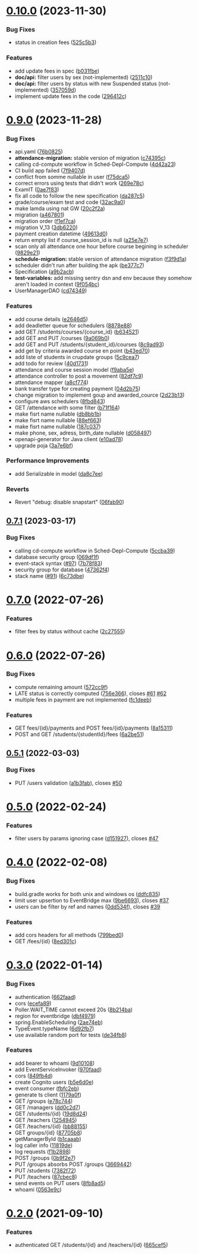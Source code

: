 # [0.10.0](https://github.com/hei-school/hei-admin-api/compare/v0.9.0...v0.10.0) (2023-11-30)


### Bug Fixes

* status in creation fees ([525c5b3](https://github.com/hei-school/hei-admin-api/commit/525c5b3070e60fd5e620f12ef6cf95c869625206))


### Features

* add update fees in spec ([b031fbe](https://github.com/hei-school/hei-admin-api/commit/b031fbef56684348f15cf888c6d30559f4253e7e))
* **doc/api:** filter users by sex (not-implemented) ([2511c10](https://github.com/hei-school/hei-admin-api/commit/2511c1041168bf88607cec3d0f1a97e7f7ff237b))
* **doc/api:** filter users by status with new Suspended status (not-implemented) ([357059d](https://github.com/hei-school/hei-admin-api/commit/357059dbb4cd469bdabf7019d635bdeda13fd7d9))
* implement update fees in the code ([296412c](https://github.com/hei-school/hei-admin-api/commit/296412c27e0f1d0c1cca72812cadae974b3e9d09))



# [0.9.0](https://github.com/hei-school/hei-admin-api/compare/v0.7.1...v0.9.0) (2023-11-28)


### Bug Fixes

* api.yaml ([76b0825](https://github.com/hei-school/hei-admin-api/commit/76b082595a9abc12ef81b11f3835dbd8e326b621))
* **attendance-migration:** stable version of migration ([c74395c](https://github.com/hei-school/hei-admin-api/commit/c74395c72953ebfc290d46bff1ecbb1de5037ed5))
* calling cd-compute workflow in Sched-Depl-Compute ([4d42a23](https://github.com/hei-school/hei-admin-api/commit/4d42a235cc84822fa76880814e5e2cd43f0aba61))
* CI build app failed ([7f9407d](https://github.com/hei-school/hei-admin-api/commit/7f9407d9317cbe7159a19554e4770f1ba6cb99e9))
* conflict from somme nullable in user ([f75dca5](https://github.com/hei-school/hei-admin-api/commit/f75dca5b890df7a32f2d8b721da3591620c04c26))
* correct errors using tests that didn't work ([269e78c](https://github.com/hei-school/hei-admin-api/commit/269e78c4404348dcead90532f86c3905c741a0a2))
* ExamIT ([0ae7f83](https://github.com/hei-school/hei-admin-api/commit/0ae7f83a67e7e59d25fae557115bc3519454dcef))
* fix all code to follow the new specification ([da287c5](https://github.com/hei-school/hei-admin-api/commit/da287c5f2f29a05b2e45c12211246de57ef17939))
* grade/course/exam test and code ([32ac9a0](https://github.com/hei-school/hei-admin-api/commit/32ac9a013a057092b5f0a943e54eee22946507cd))
* make lamda using nat GW ([20c2f2a](https://github.com/hei-school/hei-admin-api/commit/20c2f2aec1a94fcbbf02a2d86f84e2e820054123))
* migration  ([a467801](https://github.com/hei-school/hei-admin-api/commit/a467801abf7e14d1d840c2896cfb9ce09fe884a0))
* migration order ([f1ef7ca](https://github.com/hei-school/hei-admin-api/commit/f1ef7ca006da4a483da0b2c701dfd364629fbbef))
* migration V_13 ([3db6220](https://github.com/hei-school/hei-admin-api/commit/3db62202268343a45052c542e87cba86edf005c5))
* payment creation datetime  ([49613d0](https://github.com/hei-school/hei-admin-api/commit/49613d0f9998dd1bcec136d70f1f3f7a8d62e87b))
* return empty list if course_session_id is null ([a25e7e7](https://github.com/hei-school/hei-admin-api/commit/a25e7e7d05366d3f283fd1d89ed7f635be7caa81))
* scan only all attendance one hour before course begining in scheduler ([9829e21](https://github.com/hei-school/hei-admin-api/commit/9829e21e9cd87a64651687a2a25ca66a1a21119f))
* **schedule-migration:** stable version of attendance migration ([f3f9d1a](https://github.com/hei-school/hei-admin-api/commit/f3f9d1a3b86d723a975de9c5f1d8915192a021cb))
* scheduler didn't run after building the apk ([be377c7](https://github.com/hei-school/hei-admin-api/commit/be377c7df842432edf85ab2be6ca5fa3258ad221))
* Specification ([a9b2acb](https://github.com/hei-school/hei-admin-api/commit/a9b2acbdc1704c54d850d6a56941933985f38dee))
* **test-variables:** add missing sentry dsn and env because they somehow aren't loaded in context ([9f054bc](https://github.com/hei-school/hei-admin-api/commit/9f054bcf5a3e965bf9ea1ca85de7bf68d32fe480))
* UserManagerDAO ([cd74349](https://github.com/hei-school/hei-admin-api/commit/cd74349e3d5ccb422d7f651ffd35a310fc41da62))


### Features

* add course details ([e2646d5](https://github.com/hei-school/hei-admin-api/commit/e2646d5cd29d7a7b907641fd8fe3092e177db39a))
* add deadletter queue for schedulers ([8878e88](https://github.com/hei-school/hei-admin-api/commit/8878e8819d52f69e8ecff98d07e317f5ca51d355))
* add GET /students/courses/{course_id} ([b634521](https://github.com/hei-school/hei-admin-api/commit/b6345212afe115c7702e5098f3ec5ab8e5e52397))
* add GET and PUT /courses ([9a069b0](https://github.com/hei-school/hei-admin-api/commit/9a069b0df7ead5f40bc080f2ce36014e50cbd1e5))
* add GET and PUT /students/{student_id}/courses ([8c9ad93](https://github.com/hei-school/hei-admin-api/commit/8c9ad93fd4f02c7cff06f46d31e3586c618a4fe9))
* add get by criteria awarded course en point ([b43ed70](https://github.com/hei-school/hei-admin-api/commit/b43ed70f90ce71357f6015404a5aba9978b50711))
* add liste of students in crupdate groups ([5c9cea7](https://github.com/hei-school/hei-admin-api/commit/5c9cea7c4c7d9d61fbfb09a4b36ba5ec998e7a71))
* add todo for review ([40d1731](https://github.com/hei-school/hei-admin-api/commit/40d1731ad46a564741ead81636bca778fe2e977a))
* attendance and course session model ([f9aba5e](https://github.com/hei-school/hei-admin-api/commit/f9aba5e6896a71a7feb60b388bf241879d2e7901))
* attendance controller to post a movement ([82df7c9](https://github.com/hei-school/hei-admin-api/commit/82df7c92a95b82133577690730416ab7200beb8e))
* attendance mapper ([a8cf774](https://github.com/hei-school/hei-admin-api/commit/a8cf774ea3beb51c21438ce248e6abfeb6fca2f5))
* bank transfer type for creating payment ([04d2b75](https://github.com/hei-school/hei-admin-api/commit/04d2b75fc20850e8ba784ab6b62ef3a6ef58f4aa))
* change migration to implement goup and awarded_cource ([2d23b13](https://github.com/hei-school/hei-admin-api/commit/2d23b131d4c57b16615a809c32da0e3b68dbc7b8))
* configure aws schedulers ([8fbd843](https://github.com/hei-school/hei-admin-api/commit/8fbd84347f9db01947bad80fc041d34797b43e6a))
* GET /attendance with some filter ([b71f164](https://github.com/hei-school/hei-admin-api/commit/b71f164c38e3a102f40dd262a6a01a922314f263))
* make fisrt name nullable ([db8bb1b](https://github.com/hei-school/hei-admin-api/commit/db8bb1b553f4918b86d58b58c8e0d1a9202e8924))
* make fisrt name nullable ([88ef663](https://github.com/hei-school/hei-admin-api/commit/88ef663d4aaa43e51d0b69211a5a90439e3f833a))
* make fisrt name nullable ([187c037](https://github.com/hei-school/hei-admin-api/commit/187c037061789deb1a51f906aa6919e3af7fb262))
* make phone, sex, adress, birth_date nullable ([d058497](https://github.com/hei-school/hei-admin-api/commit/d05849771b963ba2955ecb837c5aa78a694fc9d0))
* openapi-generator for Java client ([e10ad78](https://github.com/hei-school/hei-admin-api/commit/e10ad78c0f6af3ce44edd2b562a2bd0103d5fe47))
* upgrade poja ([3a7e6bf](https://github.com/hei-school/hei-admin-api/commit/3a7e6bf86228cadfcf81c3ab6ea0b8c0e160de56))


### Performance Improvements

* add Serializable in model ([da8c7ee](https://github.com/hei-school/hei-admin-api/commit/da8c7ee5a555cf877580bc9ad23c7ccdb85430e4))


### Reverts

* Revert "debug: disable snapstart" ([06fab90](https://github.com/hei-school/hei-admin-api/commit/06fab90a56c12762ddff6f744b164bbd1cc68d48))



## [0.7.1](https://github.com/hei-school/hei-admin-api/compare/v0.7.0...v0.7.1) (2023-03-17)


### Bug Fixes

* calling cd-compute workflow in Sched-Depl-Compute ([5ccba39](https://github.com/hei-school/hei-admin-api/commit/5ccba39cb1daa9f95bb102b7d9eba9c38635b799))
* database security group ([069df1f](https://github.com/hei-school/hei-admin-api/commit/069df1fe35c46d182242a52588f29b6f3ef4876a))
* event-stack syntax ([#97](https://github.com/hei-school/hei-admin-api/issues/97)) ([7b78f83](https://github.com/hei-school/hei-admin-api/commit/7b78f8341c137b9eada7cdb391a8634e13e2af1e))
* security group for database ([47362f4](https://github.com/hei-school/hei-admin-api/commit/47362f4e6dd5df608e40465d9ebcc23439958e13))
* stack name ([#91](https://github.com/hei-school/hei-admin-api/issues/91)) ([6c73dbe](https://github.com/hei-school/hei-admin-api/commit/6c73dbe419292714ae9335d09669c55b4cc011f1))



# [0.7.0](https://github.com/hei-school/hei-admin-api/compare/v0.6.0...v0.7.0) (2022-07-26)


### Features

* filter fees by status without cache ([2c27555](https://github.com/hei-school/hei-admin-api/commit/2c27555f7fe06284f9a70e144a7399f2a5ae2524))



# [0.6.0](https://github.com/hei-school/hei-admin-api/compare/v0.5.1...v0.6.0) (2022-07-26)


### Bug Fixes

* compute remaining amount ([572cc9f](https://github.com/hei-school/hei-admin-api/commit/572cc9f01bedd1689c81edb9a68b43bdcb210c91))
* LATE status is correctly computed ([756e366](https://github.com/hei-school/hei-admin-api/commit/756e3669f911a457c9388311001389a14f695a9b)), closes [#61](https://github.com/hei-school/hei-admin-api/issues/61) [#62](https://github.com/hei-school/hei-admin-api/issues/62)
* multiple fees in payment are not implemented ([fc1deeb](https://github.com/hei-school/hei-admin-api/commit/fc1deeb13f9c772908c6a4d0b7ffd9772ed0de1f))


### Features

* GET fees/{id}/payments and POST fees/{id}/payments ([8a15311](https://github.com/hei-school/hei-admin-api/commit/8a15311af3152061a5bd7c7f332d248afede05d4))
* POST and GET /students/{studentId}/fees ([6a2be51](https://github.com/hei-school/hei-admin-api/commit/6a2be515c76959fe12ced16a122f658d8443782b))



## [0.5.1](https://github.com/hei-school/hei-admin-api/compare/v0.5.0...v0.5.1) (2022-03-03)


### Bug Fixes

* PUT /users validation ([a1b3fab](https://github.com/hei-school/hei-admin-api/commit/a1b3fabf692cf4a75b64a37393e8604fc80c99db)), closes [#50](https://github.com/hei-school/hei-admin-api/issues/50)



# [0.5.0](https://github.com/hei-school/hei-admin-api/compare/v0.4.0...v0.5.0) (2022-02-24)


### Features

* filter users by params ignoring case ([d151927](https://github.com/hei-school/hei-admin-api/commit/d151927dd01bdb31604af85b69c7031aedf2b71f)), closes [#47](https://github.com/hei-school/hei-admin-api/issues/47)



# [0.4.0](https://github.com/hei-school/hei-admin-api/compare/v0.3.0...v0.4.0) (2022-02-08)


### Bug Fixes

* build.gradle works for both unix and windows os ([ddfc835](https://github.com/hei-school/hei-admin-api/commit/ddfc83510b68bec2212ec7feaa5980f239071c8c))
* limit user upsertion to EventBridge max ([9be6693](https://github.com/hei-school/hei-admin-api/commit/9be66939823eecfbdf6c4c134a1c1f5b630415a8)), closes [#37](https://github.com/hei-school/hei-admin-api/issues/37)
* users can be filter by ref and names ([0dd534f](https://github.com/hei-school/hei-admin-api/commit/0dd534f2952d8a835180c0c39aa2e355958a0fe2)), closes [#39](https://github.com/hei-school/hei-admin-api/issues/39)


### Features

* add cors headers for all methods ([799bed0](https://github.com/hei-school/hei-admin-api/commit/799bed0d7fe66e9e8ec1ac28e1ddff335a86db19))
* GET /fees/{id} ([8ed301c](https://github.com/hei-school/hei-admin-api/commit/8ed301ca58cbf2b767940dba0da2a7e676e720f8))



# [0.3.0](https://github.com/hei-school/hei-admin-api/compare/v0.2.0...v0.3.0) (2022-01-14)


### Bug Fixes

* authentication ([662faad](https://github.com/hei-school/hei-admin-api/commit/662faad963bbb267a5f32c31e4c0d5ca8c8ef15c))
* cors ([ecefa89](https://github.com/hei-school/hei-admin-api/commit/ecefa8917f50ae6cdf8b88fb2097d067cd28c50e))
* Poller.WAIT_TIME cannot exceed 20s ([8b214ba](https://github.com/hei-school/hei-admin-api/commit/8b214ba89deda3f74591f332f3a067becd9b0a4b))
* region for eventbridge ([dbf4979](https://github.com/hei-school/hei-admin-api/commit/dbf4979a37f8e7d250869c6d40c09e7a9dff33d8))
* spring.EnableScheduling ([2ae74eb](https://github.com/hei-school/hei-admin-api/commit/2ae74eb7c9f98aa231d0b0ae6930026e8326558e))
* TypeEvent.typeName ([6d92fb7](https://github.com/hei-school/hei-admin-api/commit/6d92fb71e413694a488890819ea3d26849755712))
* use available random port for tests ([de34fb8](https://github.com/hei-school/hei-admin-api/commit/de34fb891b0bace6ff4ce130c8c6e4a1f187c7ce))


### Features

* add bearer to whoami ([9d10108](https://github.com/hei-school/hei-admin-api/commit/9d10108f14038dff2cb8d5d5a371181710adbd65))
* add EventServiceInvoker ([970faad](https://github.com/hei-school/hei-admin-api/commit/970faadecf37a58978cca4c11cfc59bbfd85f92f))
* cors ([849fb4d](https://github.com/hei-school/hei-admin-api/commit/849fb4dccd4175cc92e39ca840d6899a0972d46e))
* create Cognito users ([b5e6d0e](https://github.com/hei-school/hei-admin-api/commit/b5e6d0ec92cd9975d80fd28c15ca83f75e3e9fb2))
* event consumer ([fbfc2eb](https://github.com/hei-school/hei-admin-api/commit/fbfc2ebd7c762ebb3e6e85ad98e8bd1b6a719943))
* generate ts client ([1179a0f](https://github.com/hei-school/hei-admin-api/commit/1179a0f5354de564a5fb7721d6cfc1fb15d7b4d9))
* GET /groups ([e78c744](https://github.com/hei-school/hei-admin-api/commit/e78c744d4d3b4bc76519e0d2eaf4da470ae70fd1))
* GET /managers ([dd0c2d7](https://github.com/hei-school/hei-admin-api/commit/dd0c2d78b12f5640321337869538e18001f79e34))
* GET /students/{id} ([19d8d24](https://github.com/hei-school/hei-admin-api/commit/19d8d24e6557c58124d9c69e2cedff634e1ab56a))
* GET /teachers ([1254945](https://github.com/hei-school/hei-admin-api/commit/12549453d8407d98cf326adbf775afaeeeb22869))
* GET /teachers/{id} ([bb88155](https://github.com/hei-school/hei-admin-api/commit/bb88155b20dc0c6e8af934432b34be09d9efb6b5))
* GET groups/{id} ([87705b8](https://github.com/hei-school/hei-admin-api/commit/87705b87650f8223a6f285b69115f7673fdba1bd))
* getManagerById ([b1caaab](https://github.com/hei-school/hei-admin-api/commit/b1caaab9121d89c044e79bfe258aa179bd6c6f2c))
* log caller info ([11819de](https://github.com/hei-school/hei-admin-api/commit/11819de66dcda4e97084afc359aea5721d874c2a))
* log requests ([f1b2898](https://github.com/hei-school/hei-admin-api/commit/f1b28988df5ab30a976494665948f23ba6823b0d))
* POST /groups ([0b9f2e7](https://github.com/hei-school/hei-admin-api/commit/0b9f2e7bc72332b8feeb7da170c658aea6fc4f86))
* PUT /groups absorbs POST /groups ([3669442](https://github.com/hei-school/hei-admin-api/commit/3669442f4d1ccbb8b99242953d8fffbec713a56a))
* PUT /students ([7382f72](https://github.com/hei-school/hei-admin-api/commit/7382f7236914b31f4bf56f09fde4355d4b99f283))
* PUT /teachers ([87cbec8](https://github.com/hei-school/hei-admin-api/commit/87cbec80f5f3dd961ee0bdad74fa40d5839c20cc))
* send events on PUT users ([8fb8ad5](https://github.com/hei-school/hei-admin-api/commit/8fb8ad58f975fe45a27bac36777f560e42af44c4))
* whoami ([0563e9c](https://github.com/hei-school/hei-admin-api/commit/0563e9c8d1cee528429a35f34365ec7dc4ad84cd))



# [0.2.0](https://github.com/hei-school/hei-admin-api/compare/v0.1.0...v0.2.0) (2021-09-10)


### Features

* authenticated GET /students/{id} and /teachers/{id} ([665cef5](https://github.com/hei-school/hei-admin-api/commit/665cef5ede25c3253cf727c5c9dcb56fdec1a66c))



